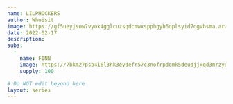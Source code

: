 ```yaml
---
name: LILPHOCKERS
author: Whoisit
image: https://gf5ueyjsow7vyox4gglcuzsqdcmwxspphgyh6oplsyid7ogvbsma.arweave.net/MXtCYTJ1v1w6_DGWKmZQGJlrye85sH8565YQP7jVDJg/LILPHOCKERSINTRO.gif
date: 2022-02-17
description:
subs: 
  -
    name: FINN
    image: https://7bkm27psb4i6l3hk3eydefr57c3nofrpdcmk5deudjjxqd3mrzya.arweave.net/-FTNffIPEeXs6tkwMhY9-LbXFi8YmK6MlBpTeA9sjnA/LILPHOCKERS.FINN.gif
    supply: 100

# Do NOT edit beyond here
layout: series
---
```

